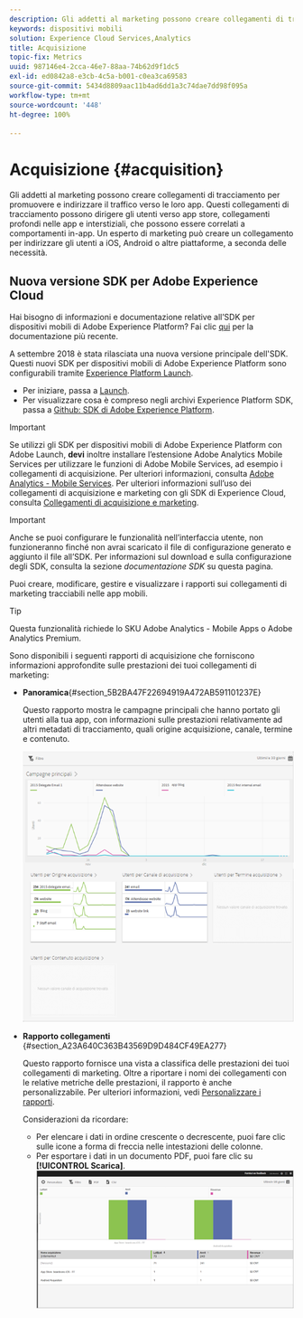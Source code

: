 ```yaml
---
description: Gli addetti al marketing possono creare collegamenti di tracciamento per promuovere e indirizzare il traffico verso le loro app. Questi collegamenti di tracciamento possono dirigere gli utenti verso app store, collegamenti profondi nelle app e interstiziali, che possono essere correlati a comportamenti in-app. Un esperto di marketing può creare un collegamento per indirizzare gli utenti a iOS, Android o altre piattaforme, a seconda delle necessità.
keywords: dispositivi mobili
solution: Experience Cloud Services,Analytics
title: Acquisizione
topic-fix: Metrics
uuid: 987146e4-2cca-46e7-88aa-74b62d9f1dc5
exl-id: ed0842a8-e3cb-4c5a-b001-c0ea3ca69583
source-git-commit: 5434d8809aac11b4ad6dd1a3c74dae7dd98f095a
workflow-type: tm+mt
source-wordcount: '448'
ht-degree: 100%

---
```


# Acquisizione {#acquisition}

Gli addetti al marketing possono creare collegamenti di tracciamento per promuovere e indirizzare il traffico verso le loro app. Questi collegamenti di tracciamento possono dirigere gli utenti verso app store, collegamenti profondi nelle app e interstiziali, che possono essere correlati a comportamenti in-app. Un esperto di marketing può creare un collegamento per indirizzare gli utenti a iOS, Android o altre piattaforme, a seconda delle necessità.

## Nuova versione SDK per Adobe Experience Cloud

Hai bisogno di informazioni e documentazione relative all’SDK per dispositivi mobili di Adobe Experience Platform? Fai clic [qui](https://aep-sdks.gitbook.io/docs/) per la documentazione più recente.

A settembre 2018 è stata rilasciata una nuova versione principale dell&#39;SDK. Questi nuovi SDK per dispositivi mobili di Adobe Experience Platform sono configurabili tramite [Experience Platform Launch](https://www.adobe.com/it/experience-platform/launch.html).

* Per iniziare, passa a [Launch](https://launch.adobe.com/).
* Per visualizzare cosa è compreso negli archivi Experience Platform SDK, passa a [Github: SDK di Adobe Experience Platform](https://github.com/Adobe-Marketing-Cloud/acp-sdks).

>[!IMPORTANT]
>
> Se utilizzi gli SDK per dispositivi mobili di Adobe Experience Platform con Adobe Launch, **devi** inoltre installare l’estensione Adobe Analytics Mobile Services per utilizzare le funzioni di Adobe Mobile Services, ad esempio i collegamenti di acquisizione. Per ulteriori informazioni, consulta [Adobe Analytics - Mobile Services](https://aep-sdks.gitbook.io/docs/using-mobile-extensions/adobe-analytics-mobile-services). Per ulteriori informazioni sull’uso dei collegamenti di acquisizione e marketing con gli SDK di Experience Cloud, consulta [Collegamenti di acquisizione e marketing](https://aep-sdks.gitbook.io/docs/using-mobile-extensions/adobe-analytics-mobile-services#acquisition-and-marketing-links).

>[!IMPORTANT]
>
>Anche se puoi configurare le funzionalità nell’interfaccia utente, non funzioneranno finché non avrai scaricato il file di configurazione generato e aggiunto il file all’SDK. Per informazioni sul download e sulla configurazione degli SDK, consulta la sezione *documentazione SDK* su questa pagina.

Puoi creare, modificare, gestire e visualizzare i rapporti sui collegamenti di marketing tracciabili nelle app mobili.

>[!TIP]
>
>Questa funzionalità richiede lo SKU Adobe Analytics - Mobile Apps o Adobe Analytics Premium.

Sono disponibili i seguenti rapporti di acquisizione che forniscono informazioni approfondite sulle prestazioni dei tuoi collegamenti di marketing:

* **Panoramica**{#section_5B2BA47F22694919A472AB591101237E}

   Questo rapporto mostra le campagne principali che hanno portato gli utenti alla tua app, con informazioni sulle prestazioni relativamente ad altri metadati di tracciamento, quali origine acquisizione, canale, termine e contenuto.

   ![](assets/acquisition_overview.png)

* **Rapporto collegamenti** {#section_A23A640C363B43569D9D484CF49EA277}

   Questo rapporto fornisce una vista a classifica delle prestazioni dei tuoi collegamenti di marketing. Oltre a riportare i nomi dei collegamenti con le relative metriche delle prestazioni, il rapporto è anche personalizzabile. Per ulteriori informazioni, vedi [Personalizzare i rapporti](/help/using/usage/reports-customize/t-reports-customize.md).

   Considerazioni da ricordare:

   * Per elencare i dati in ordine crescente o decrescente, puoi fare clic sulle icone a forma di freccia nelle intestazioni delle colonne.
   * Per esportare i dati in un documento PDF, puoi fare clic su **[!UICONTROL Scarica]**.
   ![](assets/acquisition_name.png)
